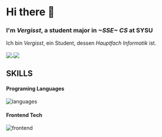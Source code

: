 <!---
Vergesst/Vergesst is a ✨ special ✨ repository because its `README.md` (this file) appears on your GitHub profile.
You can click the Preview link to take a look at your changes.
--->

# Hi there 👋

### I'm *Vergisst*, a student major in *~SSE~ CS* at SYSU

Ich bin *Vergisst*, ein Student, dessen *Hauptfach Informatik* ist.

<!-- [![my github stats](https://github-readme-stats.vercel.app/api?username=vergesst&show_icons=true&icon_color=199861&count_private=true&include_all_commits=true&hide_border=false)](https://github.com/vergesst)

[![my github language status](https://github-readme-stats.vercel.app/api/top-langs/?username=vergesst&langs_count=8&layout=compact&hide_border=false)](https://github.com/vergesst) -->

<div>
  <a href="https://github.com/anuraghazra/github-readme-stats">
    <img align="center" src="https://github-readme-stats.vercel.app/api/top-langs/?username=vergesst&langs_count=10&layout=compact&hide_border=false" />
  </a>
  <a href="https://github.com/anuraghazra/github-readme-stats">
    <img align="center" src="https://github-readme-stats.vercel.app/api?username=vergesst&show_icons=true&icon_color=199861&count_private=true&include_all_commits=true&hide_border=false" />
  </a>
</div>

## SKILLS

#### Programing Languages

![languages](https://skillicons.dev/icons?i=ts,kotlin,rust,elixir)

#### Frontend Tech

![frontend](https://skillicons.dev/icons?i=html,css,ts,vue)

<!-- <div>
  <h3>
    SKILLS
  </h3>
</div>

  #### Programming language
  <div href="https://github.com/anuraghazra/github-readme-stats">
    <img align="center" src="https://skillicons.dev/icons?i=ts,kotlin,rust,elixir" />
  </div>
  <br />
  <a href="https://github.com/anuraghazra/github-readme-stats">
    <img align="center" src="https://skillicons.dev/icons?i=html,css,ts,vue" />
  </a> -->

<!-- #### Backend Tech
![backend](https://skillicons.dev/icons?i=nodejs,express,java,spring) -->

<!-- #### Devtools -->
<!-- ![devtools](https://skillicons.dev/icons?i=idea,webstorm,vscode) -->
